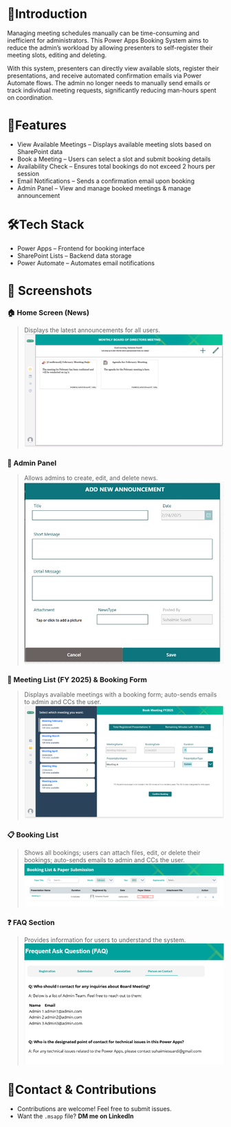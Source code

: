 # 📖Introduction
Managing meeting schedules manually can be time-consuming and inefficient for administrators. This Power Apps Booking System aims to reduce the admin’s workload by allowing presenters to self-register their meeting slots, editing and deleting.

With this system, presenters can directly view available slots, register their presentations, and receive automated confirmation emails via Power Automate flows. The admin no longer needs to manually send emails or track individual meeting requests, significantly reducing man-hours spent on coordination.

# 📌Features
- View Available Meetings – Displays available meeting slots based on SharePoint data
- Book a Meeting – Users can select a slot and submit booking details
- Availability Check – Ensures total bookings do not exceed 2 hours per session
- Email Notifications – Sends a confirmation email upon booking
- Admin Panel – View and manage booked meetings & manage announcement

# 🛠Tech Stack
- Power Apps – Frontend for booking interface
- SharePoint Lists – Backend data storage
- Power Automate – Automates email notifications

# 📸 Screenshots
### 🏠 Home Screen (News)
> Displays the latest announcements for all users.
![Home Screen](screenshots/HomeScreen(News).png)

### 🔧 Admin Panel
> Allows admins to create, edit, and delete news.
![Admin Panel](screenshots/Add-News.png)

### 📅 Meeting List (FY 2025) & Booking Form
> Displays available meetings with a booking form; auto-sends emails to admin and CCs the user.
![Meeting List & Booking Form](screenshots/Meeting-List-Booking.png)

### 📋 Booking List
> Shows all bookings; users can attach files, edit, or delete their bookings; auto-sends emails to admin and CCs the user.
![Booking List](screenshots/Booking-List.png)

### ❓ FAQ Section
> Provides information for users to understand the system.
![FAQ](screenshots/FAQ.png)

# 📧Contact & Contributions  
- Contributions are welcome! Feel free to submit issues.
- Want the `.msapp` file? **DM me on LinkedIn**


